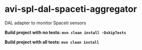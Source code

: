 # avi-spl-dal-spaceti-aggregator
DAL adapter to monitor Spaceti sensors

**Build project with no tests: ```mvn clean install -DskipTests```**

**Build project with all tests: ```mvn clean install```**
